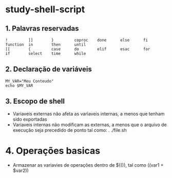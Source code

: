# study-shell-script

## 1. Palavras reservadas

```
!         ]]        }         coproc    done      else      fi        function  in        then      until
[[        {         case      do        elif      esac      for       if        select    time      while  
```

## 2. Declaração de variáveis

```shell
MY_VAR="Meu Conteudo"
echo $MY_VAR
```

## 3. Escopo de shell

- Variaveis externas não afeta as variaveis internas, a menos que tenham sido exportadas
- Variaveis internas não modificam as externas, a menos que o arquivo de execução seja precedido de ponto tal como: . ./file.sh

# 4. Operações basicas

- Armazenar as variavies de operações dentro de $(()), tal como $(($var1 + $var2))

